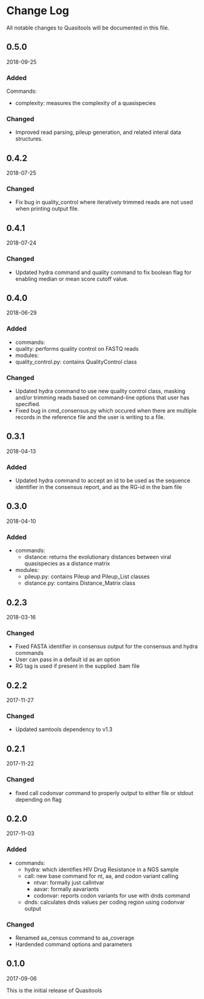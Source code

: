 # Change Log

All notable changes to Quasitools will be documented in this file.

## 0.5.0 ##

2018-09-25

### Added ###

Commands:

- complexity: measures the complexity of a quasispecies

### Changed ###

- Improved read parsing, pileup generation, and related interal data structures.

## 0.4.2 ##

2018-07-25

### Changed ###

- Fix bug in quality_control where iteratively trimmed reads are not used when printing output file.

## 0.4.1 ##

2018-07-24

### Changed ###

- Updated hydra command and quality command to fix boolean flag for enabling median or mean score cutoff value.

## 0.4.0 ##

2018-06-29

### Added ###

 - commands:
  - quality: performs quality control on FASTQ reads
 - modules:
  - quality_control.py: contains QualityControl class

### Changed ###

- Updated hydra command to use new quality control class, masking and/or trimming reads based on command-line options that user has specified.
- Fixed bug in cmd_consensus.py which occured when there are multiple records in the reference file and the user is writing to a file.

## 0.3.1 ##

2018-04-13

### Added ###

- Updated hydra command to accept an id to be used as the sequence identifier
  in the consensus report, and as the RG-id in the bam file

## 0.3.0 ##

2018-04-10

### Added ###

 - commands:
   - distance: returns the evolutionary distances between viral quasispecies as a distance matrix
 - modules:
   - pileup.py: contains Pileup and Pileup_List classes
   - distance.py: contains Distance_Matrix class

## 0.2.3 ##

2018-03-16

### Changed ###

- Fixed FASTA identifier in consensus output for the consensus and hydra commands
- User can pass in a default id as an option
- RG tag is used if present in the supplied .bam file

## 0.2.2 ##

2017-11-27

### Changed ###

 - Updated samtools dependency to v1.3

## 0.2.1 ##

2017-11-22

### Changed ###

 - fixed call codonvar command to properly output to either file or stdout depending on flag

## 0.2.0 ##

2017-11-03

### Added ###

 - commands:
   - hydra: which identifies HIV Drug Resistance in a NGS sample
   - call: new base command for nt, aa, and codon variant calling
     - ntvar: formally just callntvar
     - aavar: formally aavariants
     - codonvar: reports codon variants for use with dnds command
   - dnds: calculates dnds values per coding region using codonvar output

### Changed ###

 - Renamed aa_census command to aa_coverage
 - Hardended command options and parameters

## 0.1.0 ##

2017-09-06

This is the initial release of Quasitools
